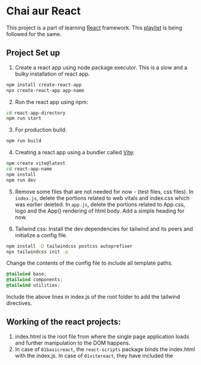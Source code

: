 # Chai aur React
This project is a part of learning [React](https://react.dev/) framework. This [playlist](https://www.youtube.com/playlist?list=PLu71SKxNbfoDqgPchmvIsL4hTnJIrtige) is being followed for the same.

## Project Set up
1. Create a react app using node package executor. This is a slow and a bulky installation of react app.
```sh
npm install create-react-app
npx create-react-app app-name
```
2. Run the react app using npm:
```sh
cd react-app-directory
npm run start
```
3. For production build:
```sh
npm run build
```
4. Creating a react app using a bundler called [Vite](https://vitejs.dev/guide/):
```sh
npm create vite@latest
cd react-app-name
npm install
npm run dev
```
5. Remove some files that are not needed for now - (test files, css files).
In `index.js`, delete the portions related to web vitals and index.css which was earlier deleted.
In `app.js`, delete the portions related to App.css, logo and the App() rendering of html body. Add a simple heading for now.

6. Tailwind css:
Install the dev dependencies for tailwind and its peers and initialize a config file.
```sh
npm install -D tailwindcss postcss autoprefixer
npx tailwindcss init -p
```
Change the contents of the config file to include all template paths.
```css
@tailwind base;
@tailwind components;
@tailwind utilities;
```
Include the above lines in index.js of the root folder to add the tailwind directives.

## Working of the react projects:
1. index.html is the root file from where the single page application loads and further manipulation to the DOM happens.
2. In case of `01basicreact`, the `react-scripts` package binds the index.html with the index.js. In case of `01vitereact`, they have included the <script> tag in the index.html which would bind it to main.jsx file which would be an entry point for the single page application.
3. ReactDOM creates a virtual DOM which React can use and selectively manipulate the DOMs that need to be updated.
4. In vite project, there are some conventions that need to be followed, such as the exported module having an uppercase as the starting letter and the corresponding html also starting with an uppercase. Another convention is about the extension. It is by default configured to recognize only jsx files.
5. Use `<> </>` to wrap the html body returned from the jsx script in case multiple elements are included in the body.
6. If `npm run build/start` is not recognizing `react-scripts`, do `npm install` and it will fix the missing links that were already mentioned in the package.json but due to some reason went unrecognized.
7. `React fibre`: An optimized algorithm by react to maintain the virtual DOM through reconciliation of the difference between the two DOMs (trees).

## Projects
- `01basicreact`: getting minimal react js app created using create-react-app, running in development environment.
- `01vitereact`: getting minimal react js app created using vite bundler, running in development environment.
- `02counter`: A simple react app to update counter to understand the concept of hooks which react uses to update the DOM (created using vite bundler). `useState` is a library that helps in doing this task.
- `03tailwindprops`: A simple react app to understand tailwind and props.
- `04bgChanger`: A simple react app to change background color of the web page.